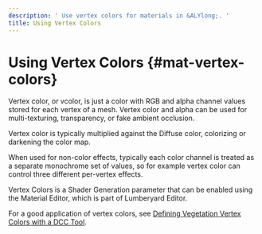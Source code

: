 ```yaml
---
description: ' Use vertex colors for materials in &ALYlong;. '
title: Using Vertex Colors
---
```

# Using Vertex Colors {#mat-vertex-colors}

Vertex color, or vcolor, is just a color with RGB and alpha channel values stored for each vertex of a mesh\. Vertex color and alpha can be used for multi\-texturing, transparency, or fake ambient occlusion\.

Vertex color is typically multiplied against the Diffuse color, colorizing or darkening the color map\.

When used for non\-color effects, typically each color channel is treated as a separate monochrome set of values, so for example vertex color can control three different per\-vertex effects\.

Vertex Colors is a Shader Generation parameter that can be enabled using the Material Editor, which is part of Lumberyard Editor\.

For a good application of vertex colors, see [Defining Vegetation Vertex Colors with a DCC Tool](/docs/userguide/vegetation/bending-detail-intro#vegetation-bending-detail-vertex-colors)\.